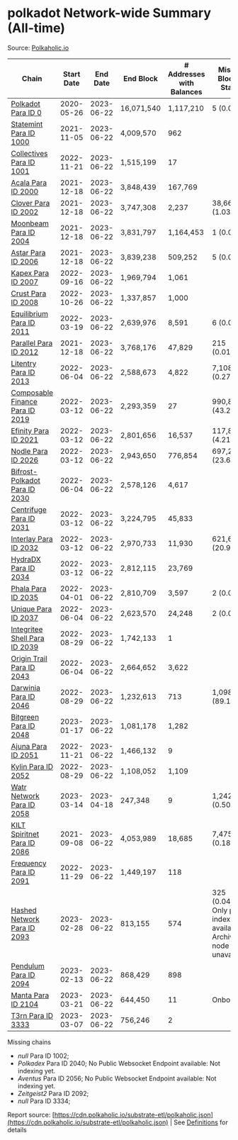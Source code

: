 # polkadot Network-wide Summary (All-time)

Source: [Polkaholic.io](https://polkaholic.io)


| Chain            | Start Date | End Date | End Block | # Addresses with Balances | Missing Blocks / Status |
| ---------------- | ---------- | ---------| --------- | ------------------------- | ----------------------- |
| [Polkadot Para ID 0](/polkadot/0-polkadot) | 2020-05-26 | 2023-06-22 | 16,071,540 |  1,117,210 | 5 (0.00%)  |
| [Statemint Para ID 1000](/polkadot/1000-statemint) | 2021-11-05 | 2023-06-22 | 4,009,570 |  962 |    |
| [Collectives Para ID 1001](/polkadot/1001-collectives) | 2022-11-21 | 2023-06-22 | 1,515,199 |  17 |    |
| [Acala Para ID 2000](/polkadot/2000-acala) | 2021-12-18 | 2023-06-22 | 3,848,439 |  167,769 |    |
| [Clover Para ID 2002](/polkadot/2002-clover) | 2021-12-18 | 2023-06-22 | 3,747,308 |  2,237 | 38,662 (1.03%)  |
| [Moonbeam Para ID 2004](/polkadot/2004-moonbeam) | 2021-12-18 | 2023-06-22 | 3,831,797 |  1,164,453 | 1 (0.00%)  |
| [Astar Para ID 2006](/polkadot/2006-astar) | 2021-12-18 | 2023-06-22 | 3,839,238 |  509,252 | 5 (0.00%)  |
| [Kapex Para ID 2007](/polkadot/2007-kapex) | 2022-09-16 | 2023-06-22 | 1,969,794 |  1,061 |    |
| [Crust Para ID 2008](/polkadot/2008-crust) | 2022-10-26 | 2023-06-22 | 1,337,857 |  1,000 |    |
| [Equilibrium Para ID 2011](/polkadot/2011-equilibrium) | 2022-03-19 | 2023-06-22 | 2,639,976 |  8,591 | 6 (0.00%)  |
| [Parallel Para ID 2012](/polkadot/2012-parallel) | 2021-12-18 | 2023-06-22 | 3,768,176 |  47,829 | 215 (0.01%)  |
| [Litentry Para ID 2013](/polkadot/2013-litentry) | 2022-06-04 | 2023-06-22 | 2,588,673 |  4,822 | 7,108 (0.27%)  |
| [Composable Finance Para ID 2019](/polkadot/2019-composable) | 2022-03-12 | 2023-06-22 | 2,293,359 |  27 | 990,879 (43.21%)  |
| [Efinity Para ID 2021](/polkadot/2021-efinity) | 2022-03-12 | 2023-06-22 | 2,801,656 |  16,537 | 117,881 (4.21%)  |
| [Nodle Para ID 2026](/polkadot/2026-nodle) | 2022-03-12 | 2023-06-22 | 2,943,650 |  776,854 | 697,249 (23.69%)  |
| [Bifrost-Polkadot Para ID 2030](/polkadot/2030-bifrost-dot) | 2022-06-04 | 2023-06-22 | 2,578,126 |  4,617 |    |
| [Centrifuge Para ID 2031](/polkadot/2031-centrifuge) | 2022-03-12 | 2023-06-22 | 3,224,795 |  45,833 |    |
| [Interlay Para ID 2032](/polkadot/2032-interlay) | 2022-03-12 | 2023-06-22 | 2,970,733 |  11,930 | 621,646 (20.93%)  |
| [HydraDX Para ID 2034](/polkadot/2034-hydradx) | 2022-03-12 | 2023-06-22 | 2,812,115 |  23,769 |    |
| [Phala Para ID 2035](/polkadot/2035-phala) | 2022-04-01 | 2023-06-22 | 2,810,709 |  3,597 | 2 (0.00%)  |
| [Unique Para ID 2037](/polkadot/2037-unique) | 2022-06-04 | 2023-06-22 | 2,623,570 |  24,248 | 2 (0.00%)  |
| [Integritee Shell Para ID 2039](/polkadot/2039-integritee-shell) | 2022-08-29 | 2023-06-22 | 1,742,133 |  1 |    |
| [Origin Trail Para ID 2043](/polkadot/2043-origintrail) | 2022-06-04 | 2023-06-22 | 2,664,652 |  3,622 |    |
| [Darwinia Para ID 2046](/polkadot/2046-darwinia) | 2022-08-29 | 2023-06-22 | 1,232,613 |  713 | 1,098,324 (89.11%)  |
| [Bitgreen Para ID 2048](/polkadot/2048-bitgreen) | 2023-01-17 | 2023-06-22 | 1,081,178 |  1,282 |    |
| [Ajuna Para ID 2051](/polkadot/2051-ajuna) | 2022-11-21 | 2023-06-22 | 1,466,132 |  9 |    |
| [Kylin Para ID 2052](/polkadot/2052-kylin) | 2022-08-29 | 2023-06-22 | 1,108,052 |  1,109 |    |
| [Watr Network Para ID 2058](/polkadot/2058-watr) | 2023-03-14 | 2023-04-18 | 247,348 |  9 | 1,242 (0.50%)  |
| [KILT Spiritnet Para ID 2086](/polkadot/2086-kilt) | 2021-09-08 | 2023-06-22 | 4,053,989 |  18,685 | 7,475 (0.18%)  |
| [Frequency Para ID 2091](/polkadot/2091-frequency) | 2022-11-29 | 2023-06-22 | 1,449,197 |  118 |    |
| [Hashed Network Para ID 2093](/polkadot/2093-hashed) | 2023-02-28 | 2023-06-22 | 813,155 |  574 | 325 (0.04%) Only partial index available: Archive node unavailable |
| [Pendulum Para ID 2094](/polkadot/2094-pendulum) | 2023-02-13 | 2023-06-22 | 868,429 |  898 |    |
| [Manta Para ID 2104](/polkadot/2104-manta) | 2023-03-21 | 2023-06-22 | 644,450 |  11 |   Onboarding |
| [T3rn Para ID 3333](/polkadot/3333-t3rn) | 2023-03-07 | 2023-06-22 | 756,246 |  2 |    |

Missing chains


* *null* Para ID 1002; 
* *Polkadex* Para ID 2040; No Public Websocket Endpoint available: Not indexing yet.
* *Aventus* Para ID 2056; No Public Websocket Endpoint available: Not indexing yet.
* *Zeitgeist2* Para ID 2092; 
* *null* Para ID 3334; 

Report source: [https://cdn.polkaholic.io/substrate-etl/polkaholic.json](https://cdn.polkaholic.io/substrate-etl/polkaholic.json) | See [Definitions](/DEFINITIONS.md) for details
